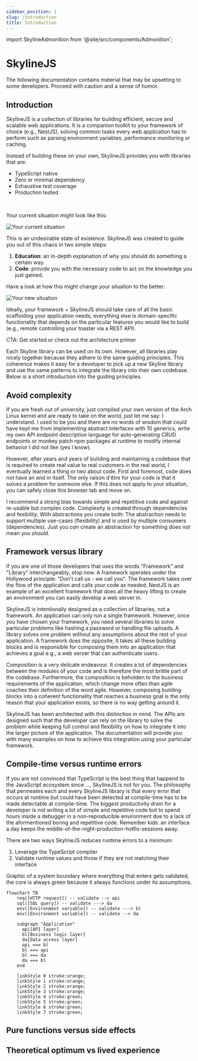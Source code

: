 ```yaml
---
sidebar_position: 1
slug: /introduction
title: Introduction
---
```


import SkylineAdmonition from '@site/src/components/Admonition';

# SkylineJS

<SkylineAdmonition type="info">
The following documentation contains material that may be upsetting to some developers. Proceed with caution and a sense of humor.
</SkylineAdmonition>

## Introduction

SkylineJS is a collection of libraries for building efficient, secure and scalable web applications. It is a companion toolkit to your framework of choice (e.g., NestJS), solving common tasks every web application has to perform such as parsing environment variables, performance monitoring or caching.

Instead of building these on your own, SkylineJS provides you with libraries that are:

- TypeScript native
- Zero or minimal dependency
- Exhaustive test coverage
- Production tested

<br />

Your current situation might look like this:

![Your current situation](/img/le-situation.png)

This is an undesirable state of existence. SkylineJS was created to guide you out of this chaos in two simple steps:

1. **Education**: an in-depth explanation of why you should do something a certain way.
2. **Code**: provide you with the necessary code to act on the knowledge you just gained.

Have a look at how this might change your situation to the better:

![Your new situation](/img/le-new-situation.png)

Ideally, your framework + SkylineJS should take care of all the basic scaffolding your application needs, everything else is domain-specific functionality that depends on the particular features you would like to build (e.g., remote controlling your toaster via a REST API).

CTA: Get started or check out the architecture primer

Each Skyline library can be used on its own. However, all libraries play nicely together because they adhere to the same guiding principles. This coherence makes it easy for a developer to pick up a new Skyline library and use the same patterns to integrate the library into their own codebase. Below is a short introduction into the guiding principles.

## Avoid complexity

<!-- TODO: Graphic with curve meme on developer complexity -->

If you are fresh out of university, just compiled your own version of the Arch Linux kernel and are ready to take on the world, just let me say: I understand. I used to be you and there are no words of wisdom that could have kept me from implementing abstract interfaces with 10 generics, write my own API endpoint description language for auto-generating CRUD endpoints or monkey patch npm packages at runtime to modify internal behavior I did not like (yes I know).

However, after years and years of building and maintaining a codebase that is required to create real value to real customers in the real world, I eventually learned a thing or two about code. First and foremost, code does not have an end in itself. The only raison d'être for your code is that it solves a problem for someone else. If this does not apply to your situation, you can safely close this browser tab and move on.

I recommend a strong bias towards simple and repetitive code and against re-usable but complex code. Complexity is created through dependencies and fexibility. With abstractions you create both: The abstraction needs to support multiple use-cases (flexibility) and is used by multiple consumers (dependencies). Just you _can_ create an abstraction for something does not mean you _should_.

## Framework versus library

If you are one of those developers that uses the words "Framework" and "Library" interchangeably, stop now. A framework operates under the Hollywood principle: "Don't call us - we call you". The framework takes over the flow of the application and calls your code as needed. NestJS is an example of an excellent framework that does all the heavy lifting to create an environment you can easily develop a web server in.

SkylineJS is intentionally designed as a collection of libraries, not a framework. An application can only run a single framework. However, once you have chosen your framework, you need several libraries to solve particular problems like hashing a password or handling file uploads. A library solves one problem without any assumptions about the rest of your application. A framework does the opposite, it takes all these building blocks and is responsible for composing them into an application that achieves a goal e.g., a web server that can authenticate users.

Composition is a very delicate endeavour. It creates a lot of dependencies between the modules of your code and is therefore the most brittle part of the codebase. Furthermore, the composition is beholden to the business requirements of the application, which change more often than agile coaches their definition of the word agile. However, composing building blocks into a coherent functionality that reaches a business goal is the only reason that your application exists, so there is no way getting around it.

SkylineJS has been architected with this distinction in mind. The APIs are designed such that the developer can rely on the library to solve the problem while keeping full control and flexibility on how to integrate it into the larger picture of the application. The documentation will provide you with many examples on how to achieve this integration using your particular framework.

## Compile-time versus runtime errors

If you are not convinced that TypeScript is the best thing that happend to the JavaScript ecosystem since ..., SkylineJS is not for you. The philosophy that permeates each and every SkylineJS library is that every error that occurs at runtime but could have been detected at compile-time has to be made detectable at compile-time. The biggest productivity drain for a developer is not writing a lot of simple and repetitive code but to spend hours inside a debugger in a non-reproducible environment due to a lack of the aformentioned boring and repetitive code. Remember kids: an interface a day keeps the middle-of-the-night-production-hotfix-sessions away.

There are two ways SkylineJS reduces runtime errors to a minimum:

1. Leverage the TypeScript compiler
2. Validate runtime values and throw if they are not matching their interface

Graphic of a system boundary where everything that enters gets validated, the core is always green because it always functions under its assumptions.

```mermaid
flowchart TB
    req([HTTP request]) -- validate --> api
    sql([SQL query]) -- validate ---> da
    env([Environment variable]) -- validate ---> bl
    env([Environment variable]) -- validate --> da

    subgraph "Application"
      api[API layer]
      bl[Business logic layer]
      da[Data access layer]
      api === bl
      bl === api
      bl === da
      da === bl
    end

    linkStyle 0 stroke:orange;
    linkStyle 1 stroke:orange;
    linkStyle 2 stroke:orange;
    linkStyle 3 stroke:orange;
    linkStyle 4 stroke:green;
    linkStyle 5 stroke:green;
    linkStyle 6 stroke:green;
    linkStyle 7 stroke:green;
```

## Pure functions versus side effects

<!--
Example: util functions that depend on env vars
-->

## Theoretical optimum vs lived experience

<!--
"Everybody has a plan until they get hit in the face".
Example: cache inconsistency observability strategy.
-->
